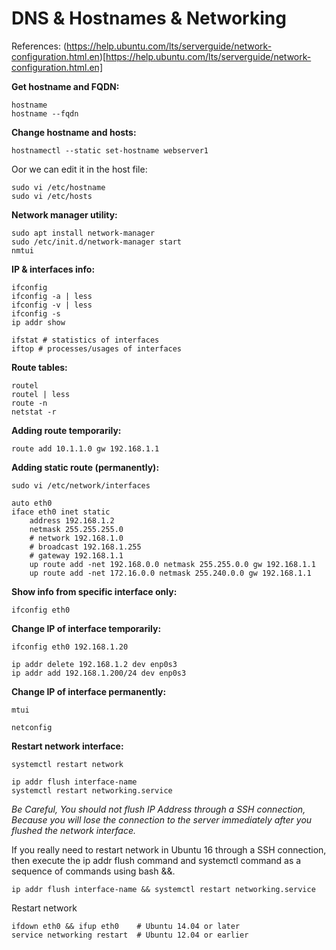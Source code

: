 # DNS & Hostnames & Networking

References:
(https://help.ubuntu.com/lts/serverguide/network-configuration.html.en)[https://help.ubuntu.com/lts/serverguide/network-configuration.html.en]


**Get hostname and FQDN:**

	hostname
	hostname --fqdn


**Change hostname and hosts:**

	hostnamectl --static set-hostname webserver1

Oor we can edit it in the host file:

	sudo vi /etc/hostname
	sudo vi /etc/hosts


**Network manager utility:**
	
	sudo apt install network-manager
	sudo /etc/init.d/network-manager start
	nmtui


**IP & interfaces info:**

	ifconfig
	ifconfig -a | less
	ifconfig -v | less
	ifconfig -s
	ip addr show

	ifstat # statistics of interfaces
	iftop # processes/usages of interfaces


**Route tables:**

	routel
	routel | less
	route -n
	netstat -r


**Adding route temporarily:**
	
	route add 10.1.1.0 gw 192.168.1.1

**Adding static route (permanently):**

	sudo vi /etc/network/interfaces

	auto eth0
	iface eth0 inet static
	    address 192.168.1.2
	    netmask 255.255.255.0
	    # network 192.168.1.0
	    # broadcast 192.168.1.255
	    # gateway 192.168.1.1
	    up route add -net 192.168.0.0 netmask 255.255.0.0 gw 192.168.1.1
	    up route add -net 172.16.0.0 netmask 255.240.0.0 gw 192.168.1.1

**Show info from specific interface only:**

	ifconfig eth0

**Change IP of interface temporarily:**

	ifconfig eth0 192.168.1.20
	
	ip addr delete 192.168.1.2 dev enp0s3
	ip addr add 192.168.1.200/24 dev enp0s3


**Change IP of interface permanently:**

	mtui

	netconfig


**Restart network interface:**

	systemctl restart network

	ip addr flush interface-name
	systemctl restart networking.service

_Be Careful, You should not flush IP Address through a SSH connection, Because you will lose the connection to the server immediately after you flushed the network interface._

If you really need to restart network in Ubuntu 16 through a SSH connection, then execute the ip addr flush command and systemctl command as a sequence of commands using bash &&.

	ip addr flush interface-name && systemctl restart networking.service

Restart network

	ifdown eth0 && ifup eth0 	# Ubuntu 14.04 or later
	service networking restart 	# Ubuntu 12.04 or earlier